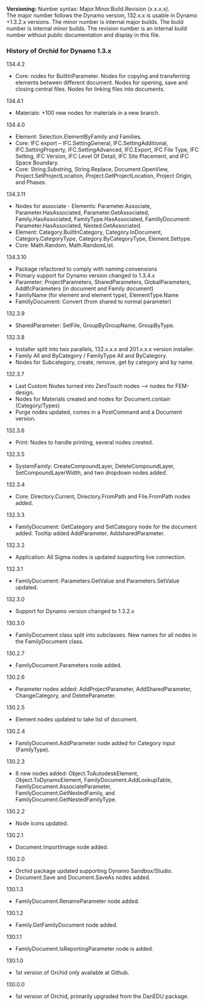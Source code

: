 ﻿**Versioning:** Number syntax: Major.Minor.Build.Revision (x.x.x.x).  
The major number follows the Dynamo version, 132.x.x is usable in Dynamo +1.3.2.x versions. The minor number is internal major builds. The build number is internal minor builds. The revision number is an internal build number without public documentation and display in this file.  


### History of Orchid for Dynamo 1.3.x ###  

134.4.2  
- Core: nodes for BuiltInParameter. Nodes for copying and transferring elements between different document. Nodes for opening, save and closing central files. Nodes for linking files into documents.

134.4.1  
- Materials: +100 new nodes for materials in a new branch.  

134.4.0  
- Element: Selection.ElementByFamily and Families.  
- Core: IFC export – IFC.SettingGeneral, IFC.SettingAdditional, IFC.SettingProperty, IFC.SettingAdvanced, IFC.Export, IFC File Type, IFC Setting, IFC Version, IFC Level Of Detail, IFC Site Placement, and IFC Space Boundary.  
- Core: String.Substring, String.Replace, Document.OpenView, Project.SetProjectLocation, Project.GetProjectLocation, Project Origin, and Phases.  

134.3.11  
- Nodes for associate - Elements: Parameter.Associate, Parameter.HasAssociated, Parameter.GetAssociated, Family.HasAssociated, FamilyType.HasAssociated, FamillyDocument: Parameter.HasAssociated, Nested.GetAssociated.  
- Element: Category.BuiltInCategory, Category.InDocument, Category.CategoryType, Category.ByCategoryType, Element.Settype.  
- Core: Math.Random, Math.RandomList.  

134.3.10  
- Package refactored to comply with naming convensions  
- Primary support for Dynamo version changed to 1.3.4.x  
- Parameter: ProjectParameters, SharedParameters, GlobalParameters, AddIfcParameters (in document and Family document)  
- FamilyName (for element and element type), ElementType.Name  
- FamillyDocument: Convert (from shared to normal parameter)  

132.3.9  
- SharedParameter: SetFile, GroupByGroupName, GroupByType.  

132.3.8  
- Installer split into two parallels, 132.x.x.x and 201.x.x.x version installer.  
- Family All and ByCategory / FamilyType All and ByCategory.  
- Nodes for Subcategory, create, remove, get by category and by name.  

132.3.7  
- Last Custom Nodes turned into ZeroTouch nodes --> nodes for FEM-design.  
- Nodes for Materials created and nodes for Document.contain (Category/Types)  
- Purge nodes updated, comes in a PostCommand and a Document version.  

132.3.6  
- Print: Nodes to handle printing, several nodes created.  

132.3.5  
- SystemFamily: CreateCompoundLayer, DeleteCompoundLayer, SetCompoundLayerWidth, and two dropdown nodes added.  

132.3.4  
- Core: Directory.Current, Directory.FromPath and File.FromPath nodes added.  

132.3.3  
- FamilyDocument: GetCategory and SetCategory node for the document added. Tooltip added AddParameter, AddsharedParameter.  

132.3.2  
- Application: All Sigma nodes is updated supporting live connection.  

132.3.1  
- FamilyDocument: Parameters.GetValue and Parameters.SetValue updated.  

132.3.0  
- Support for Dynamo version changed to 1.3.2.x  

130.3.0  
- FamilyDocument class split into subclasses. New names for all nodes in the FamilyDocument class.  

130.2.7  
- FamilyDocument.Parameters node added.   

130.2.6  
- Parameter nodes added: AddProjectParameter, AddSharedParameter, ChangeCategory, and DeleteParameter.  

130.2.5  
- Element nodes updated to take list of document.  

130.2.4  
- FamilyDocument.AddParameter node added for Category input (FamilyType).  

130.2.3  
- 6 new nodes added: Object.ToAutodeskElement, Object.ToDynamoElement, FamilyDocument.AddLookupTable, FamilyDocument.AssociateParameter, FamilyDocument.GetNestedFamily, and FamilyDocument.GetNestedFamilyType.  

130.2.2  
- Node icons updated.  

130.2.1  
- Document.ImportImage node added.  

130.2.0  
- Orchid package updated supporting Dynamo Sandbox/Studio.  
- Document.Save and Document.SaveAs nodes added.  

130.1.3  
- FamilyDocument.RenameParameter node added.  

130.1.2  
- Family.GetFamilyDocument node added.  

130.1.1  
- FamilyDocument.IsReportingParameter node is added.  

130.1.0  
- 1st version of Orchid only available at Github.  

130.0.0  
- 1st version of Orchid, primarily upgraded from the DanEDU package.  
